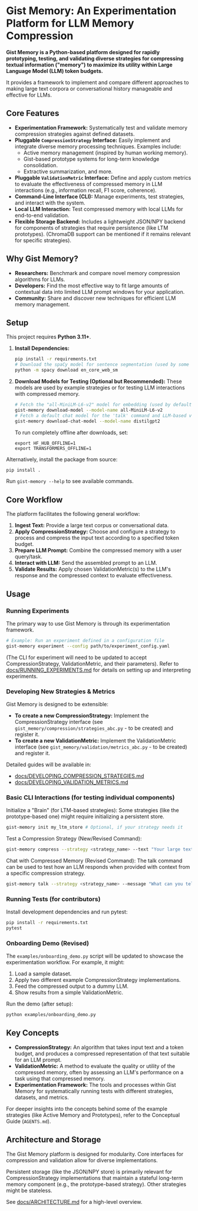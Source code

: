 # Gist Memory: An Experimentation Platform for LLM Memory Compression

**Gist Memory is a Python-based platform designed for rapidly prototyping, testing, and validating diverse strategies for compressing textual information ("memory") to maximize its utility within Large Language Model (LLM) token budgets.**

It provides a framework to implement and compare different approaches to making large text corpora or conversational history manageable and effective for LLMs.

## Core Features

* **Experimentation Framework:** Systematically test and validate memory compression strategies against defined datasets.
* **Pluggable `CompressionStrategy` Interface:** Easily implement and integrate diverse memory processing techniques. Examples include:
    * Active memory management (inspired by human working memory).
    * Gist-based prototype systems for long-term knowledge consolidation.
    * Extractive summarization, and more.
* **Pluggable `ValidationMetric` Interface:** Define and apply custom metrics to evaluate the effectiveness of compressed memory in LLM interactions (e.g., information recall, F1 score, coherence).
* **Command-Line Interface (CLI):** Manage experiments, test strategies, and interact with the system.
* **Local LLM Interaction:** Test compressed memory with local LLMs for end-to-end validation.
* **Flexible Storage Backend:** Includes a lightweight JSON/NPY backend for components of strategies that require persistence (like LTM prototypes). (ChromaDB support can be mentioned if it remains relevant for specific strategies).

## Why Gist Memory?

* **Researchers:** Benchmark and compare novel memory compression algorithms for LLMs.
* **Developers:** Find the most effective way to fit large amounts of contextual data into limited LLM prompt windows for your application.
* **Community:** Share and discover new techniques for efficient LLM memory management.

## Setup

This project requires **Python 3.11+**.

1.  **Install Dependencies:**
    ```bash
    pip install -r requirements.txt
    # Download the spaCy model for sentence segmentation (used by some strategies/chunkers)
    python -m spacy download en_core_web_sm
    ```

2.  **Download Models for Testing (Optional but Recommended):**
    These models are used by example strategies or for testing LLM interactions with compressed memory.
    ```bash
    # Fetch the "all-MiniLM-L6-v2" model for embedding (used by default LTM components)
    gist-memory download-model --model-name all-MiniLM-L6-v2
    # Fetch a default chat model for the 'talk' command and LLM-based validation
    gist-memory download-chat-model --model-name distilgpt2
    ```
    To run completely offline after downloads, set:
    ```
    export HF_HUB_OFFLINE=1
    export TRANSFORMERS_OFFLINE=1
    ```

Alternatively, install the package from source:
```bash
pip install .
```
Run `gist-memory --help` to see available commands.

## Core Workflow
The platform facilitates the following general workflow:

1. **Ingest Text:** Provide a large text corpus or conversational data.
2. **Apply CompressionStrategy:** Choose and configure a strategy to process and compress the input text according to a specified token budget.
3. **Prepare LLM Prompt:** Combine the compressed memory with a user query/task.
4. **Interact with LLM:** Send the assembled prompt to an LLM.
5. **Validate Results:** Apply chosen ValidationMetric(s) to the LLM's response and the compressed context to evaluate effectiveness.

## Usage

### Running Experiments
The primary way to use Gist Memory is through its experimentation framework.

```bash
# Example: Run an experiment defined in a configuration file
gist-memory experiment --config path/to/experiment_config.yaml
```
(The CLI for experiment will need to be updated to accept CompressionStrategy, ValidationMetric, and their parameters).
Refer to [docs/RUNNING_EXPERIMENTS.md](docs/RUNNING_EXPERIMENTS.md) for details on setting up and interpreting experiments.

### Developing New Strategies & Metrics
Gist Memory is designed to be extensible:

* **To create a new CompressionStrategy:** Implement the CompressionStrategy interface (see `gist_memory/compression/strategies_abc.py` - to be created) and register it.
* **To create a new ValidationMetric:** Implement the ValidationMetric interface (see `gist_memory/validation/metrics_abc.py` - to be created) and register it.

Detailed guides will be available in:

* [docs/DEVELOPING_COMPRESSION_STRATEGIES.md](docs/DEVELOPING_COMPRESSION_STRATEGIES.md)
* [docs/DEVELOPING_VALIDATION_METRICS.md](docs/DEVELOPING_VALIDATION_METRICS.md)

### Basic CLI Interactions (for testing individual components)

Initialize a "Brain" (for LTM-based strategies): Some strategies (like the prototype-based one) might require initializing a persistent store.
```bash
gist-memory init my_ltm_store # Optional, if your strategy needs it
```

Test a Compression Strategy (New/Revised Command):
```bash
gist-memory compress --strategy <strategy_name> --text "Your large text here..." --budget 500
```

Chat with Compressed Memory (Revised Command): The talk command can be used to test how an LLM responds when provided with context from a specific compression strategy.
```bash
gist-memory talk --strategy <strategy_name> --message "What can you tell me based on the compressed context?"
```

### Running Tests (for contributors)
Install development dependencies and run pytest:
```bash
pip install -r requirements.txt
pytest
```

### Onboarding Demo (Revised)
The `examples/onboarding_demo.py` script will be updated to showcase the experimentation workflow. For example, it might:

1. Load a sample dataset.
2. Apply two different example CompressionStrategy implementations.
3. Feed the compressed output to a dummy LLM.
4. Show results from a simple ValidationMetric.

Run the demo (after setup):
```bash
python examples/onboarding_demo.py
```

## Key Concepts

* **CompressionStrategy:** An algorithm that takes input text and a token budget, and produces a compressed representation of that text suitable for an LLM prompt.
* **ValidationMetric:** A method to evaluate the quality or utility of the compressed memory, often by assessing an LLM's performance on a task using that compressed memory.
* **Experimentation Framework:** The tools and processes within Gist Memory for systematically running tests with different strategies, datasets, and metrics.

For deeper insights into the concepts behind some of the example strategies (like Active Memory and Prototypes), refer to the Conceptual Guide (`AGENTS.md`).

## Architecture and Storage

The Gist Memory platform is designed for modularity. Core interfaces for compression and validation allow for diverse implementations.

Persistent storage (like the JSON/NPY store) is primarily relevant for CompressionStrategy implementations that maintain a stateful long-term memory component (e.g., the prototype-based strategy). Other strategies might be stateless.

See [docs/ARCHITECTURE.md](docs/ARCHITECTURE.md) for a high-level overview.

